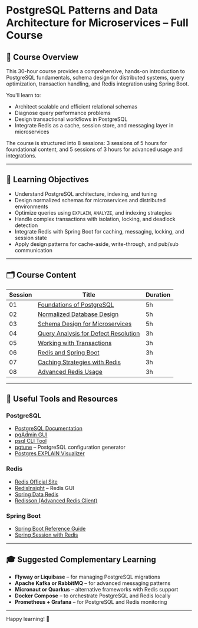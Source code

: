 # PostgreSQL Patterns and Data Architecture for Microservices – Full Course

## 📘 Course Overview

This 30-hour course provides a comprehensive, hands-on introduction to PostgreSQL fundamentals, schema design for distributed systems, query optimization, transaction handling, and Redis integration using Spring Boot.

You'll learn to:

- Architect scalable and efficient relational schemas
- Diagnose query performance problems
- Design transactional workflows in PostgreSQL
- Integrate Redis as a cache, session store, and messaging layer in microservices

The course is structured into 8 sessions: 3 sessions of 5 hours for foundational content, and 5 sessions of 3 hours for advanced usage and integrations.

---

## 🎯 Learning Objectives

- Understand PostgreSQL architecture, indexing, and tuning
- Design normalized schemas for microservices and distributed environments
- Optimize queries using `EXPLAIN`, `ANALYZE`, and indexing strategies
- Handle complex transactions with isolation, locking, and deadlock detection
- Integrate Redis with Spring Boot for caching, messaging, locking, and session state
- Apply design patterns for cache-aside, write-through, and pub/sub communication

---

## 🗂️ Course Content

| Session | Title                                           | Duration |
|---------|--------------------------------------------------|----------|
| 01      | [Foundations of PostgreSQL](session-01.md)      | 5h       |
| 02      | [Normalized Database Design](session-02.md)     | 5h       |
| 03      | [Schema Design for Microservices](session-03.md)| 5h       |
| 04      | [Query Analysis for Defect Resolution](session-04.md) | 3h  |
| 05      | [Working with Transactions](session-05.md)      | 3h       |
| 06      | [Redis and Spring Boot](session-06.md)          | 3h       |
| 07      | [Caching Strategies with Redis](session-07.md)  | 3h       |
| 08      | [Advanced Redis Usage](session-08.md)           | 3h       |

---

## 🔗 Useful Tools and Resources

### PostgreSQL

- [PostgreSQL Documentation](https://www.postgresql.org/docs/)
- [pgAdmin GUI](https://www.pgadmin.org/)
- [psql CLI Tool](https://www.postgresql.org/docs/current/app-psql.html)
- [pgtune](https://pgtune.leopard.in.ua/) – PostgreSQL configuration generator
- [Postgres EXPLAIN Visualizer](https://tatiyants.com/pev/)

### Redis

- [Redis Official Site](https://redis.io/)
- [RedisInsight](https://redis.com/redis-enterprise/redis-insight/) – Redis GUI
- [Spring Data Redis](https://docs.spring.io/spring-data/redis/docs/current/reference/html/)
- [Redisson (Advanced Redis Client)](https://github.com/redisson/redisson)

### Spring Boot

- [Spring Boot Reference Guide](https://docs.spring.io/spring-boot/docs/current/reference/html/)
- [Spring Session with Redis](https://docs.spring.io/spring-session/reference/)

---

## 🎓 Suggested Complementary Learning

- **Flyway or Liquibase** – for managing PostgreSQL migrations
- **Apache Kafka or RabbitMQ** – for advanced messaging patterns
- **Micronaut or Quarkus** – alternative frameworks with Redis support
- **Docker Compose** – to orchestrate PostgreSQL and Redis locally
- **Prometheus + Grafana** – for PostgreSQL and Redis monitoring

---

Happy learning! 🚀
